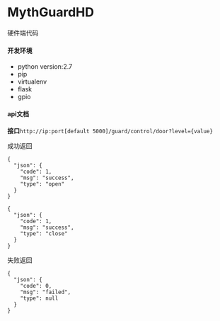 # MythGuardHD
硬件端代码


#### 开发环境

- python version:2.7
- pip
- virtualenv
- flask
- gpio


#### api文档

**接口**```http://ip:port[default 5000]/guard/control/door?level={value}```

成功返回
```
{
  "json": {
    "code": 1, 
    "msg": "success", 
    "type": "open"
  }
}
```

```
{
  "json": {
    "code": 1, 
    "msg": "success", 
    "type": "close"
  }
}
```

失败返回
```
{
  "json": {
    "code": 0, 
    "msg": "failed", 
    "type": null
  }
}
```
